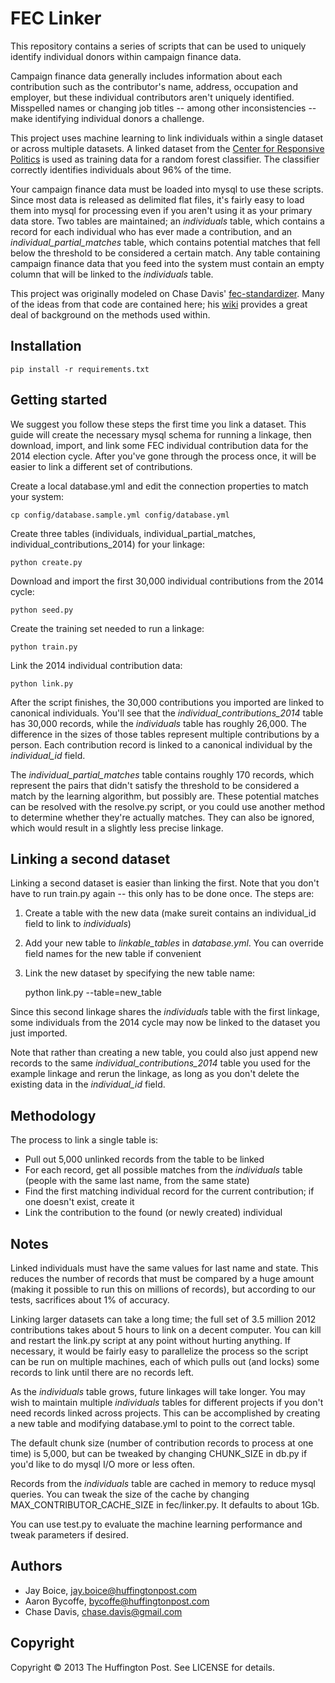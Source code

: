 # FEC Linker

This repository contains a series of scripts that can be used to uniquely identify individual donors within campaign
finance data.

Campaign finance data generally includes information about each contribution such as the contributor's name, address,
occupation and employer, but these individual contributors aren't uniquely identified. Misspelled names or changing
job titles -- among other inconsistencies -- make identifying individual donors a challenge.

This project uses machine learning to link individuals within a single dataset or across multiple datasets. A linked
dataset from the [Center for Responsive Politics](http://www.opensecrets.org) is used as training data for a random
forest classifier. The classifier correctly identifies individuals about 96% of the time.

Your campaign finance data must be loaded into mysql to use these scripts. Since most data is released as delimited flat
files, it's fairly easy to load them into mysql for processing even if you aren't using it as your primary data store. Two
tables are maintained; an *individuals* table, which contains a record for each individual who has ever made a contribution,
and an *individual_partial_matches* table, which contains potential matches that fell below the threshold to be considered a certain
match. Any table containing campaign finance data that you feed into the system must contain an empty column that will be linked
to the *individuals* table.

This project was originally modeled on Chase Davis' [fec-standardizer](https://github.com/cjdd3b/fec-standardizer).
Many of the ideas from that code are contained here; his [wiki](https://github.com/cjdd3b/fec-standardizer/wiki)
provides a great deal of background on the methods used within.

## Installation

    pip install -r requirements.txt

## Getting started

We suggest you follow these steps the first time you link a dataset. This guide will create the necessary mysql schema
for running a linkage, then download, import, and link some FEC individual contribution data for the 2014 election cycle.
After you've gone through the process once, it will be easier to link a different set of contributions.

Create a local database.yml and edit the connection properties to match your system:

    cp config/database.sample.yml config/database.yml

Create three tables (individuals, individual_partial_matches, individual_contributions_2014) for your linkage:

    python create.py

Download and import the first 30,000 individual contributions from the 2014 cycle:

    python seed.py

Create the training set needed to run a linkage:

    python train.py

Link the 2014 individual contribution data:

    python link.py

After the script finishes, the 30,000 contributions you imported are linked to canonical individuals. You'll see that the
*individual_contributions_2014* table has 30,000 records, while the *individuals* table has roughly 26,000. The difference in the
sizes of those tables represent multiple contributions by a person. Each contribution record is linked to a canonical
individual by the *individual_id* field.

The *individual_partial_matches* table contains roughly 170 records, which represent the pairs that didn't satisfy the threshold
to be considered a match by the learning algorithm, but possibly are. These potential matches can be resolved with the resolve.py
script, or you could use another method to determine whether they're actually matches. They can also be ignored, which would result in
a slightly less precise linkage.

## Linking a second dataset

Linking a second dataset is easier than linking the first. Note that you don't have to run train.py again -- this only has to be
done once. The steps are:

1. Create a table with the new data (make sureit contains an individual_id field to link to *individuals*)
2. Add your new table to *linkable_tables* in *database.yml*. You can override field names for the new table if convenient
3. Link the new dataset by specifying the new table name:

    python link.py --table=new_table

Since this second linkage shares the *individuals* table with the first linkage, some individuals from the 2014 cycle may now be linked to
the dataset you just imported.

Note that rather than creating a new table, you could also just append new records to the same *individual_contributions_2014* table you used
for the example linkage and rerun the linkage, as long as you don't delete the existing data in the *individual_id* field.

## Methodology

The process to link a single table is:

* Pull out 5,000 unlinked records from the table to be linked
* For each record, get all possible matches from the *individuals* table (people with the same last name, from the same state)
* Find the first matching individual record for the current contribution; if one doesn't exist, create it
* Link the contribution to the found (or newly created) individual

## Notes

Linked individuals must have the same values for last name and state. This reduces the number of records that must be compared
by a huge amount (making it possible to run this on millions of records), but according to our tests, sacrifices about 1% of accuracy.

Linking larger datasets can take a long time; the full set of 3.5 million 2012 contributions takes about 5 hours to link on a decent
computer. You can kill and restart the link.py script at any point without hurting anything. If necessary, it would be fairly easy to parallelize the
process so the script can be run on multiple machines, each of which pulls out (and locks) some records to link until there are no records
left.

As the *individuals* table grows, future linkages will take longer. You may wish to maintain multiple *individuals* tables for different projects
if you don't need records linked across projects. This can be accomplished by creating a new table and modifying database.yml to point to the
correct table.

The default chunk size (number of contribution records to process at one time) is 5,000, but can be tweaked by changing CHUNK_SIZE in db.py
if you'd like to do mysql I/O more or less often.

Records from the *individuals* table are cached in memory to reduce mysql queries. You can tweak the size of the cache by changing
MAX_CONTRIBUTOR_CACHE_SIZE in fec/linker.py. It defaults to about 1Gb.

You can use test.py to evaluate the machine learning performance and tweak parameters if desired.

## Authors

- Jay Boice, jay.boice@huffingtonpost.com
- Aaron Bycoffe, bycoffe@huffingtonpost.com
- Chase Davis, chase.davis@gmail.com

## Copyright

Copyright © 2013 The Huffington Post. See LICENSE for details.
